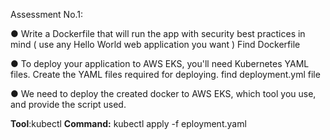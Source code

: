 Assessment No.1:

● Write a Dockerfile that will run the app with security best practices in mind ( use any Hello World web application you want )
Find Dockerfile

● To deploy your application to AWS EKS, you'll need Kubernetes YAML
files. Create the YAML files required for deploying.
find deployment.yml file

● We need to deploy the created docker to AWS EKS, which tool you use,
and provide the script used.

**Tool**:kubectl
**Command:** kubectl apply -f eployment.yaml
